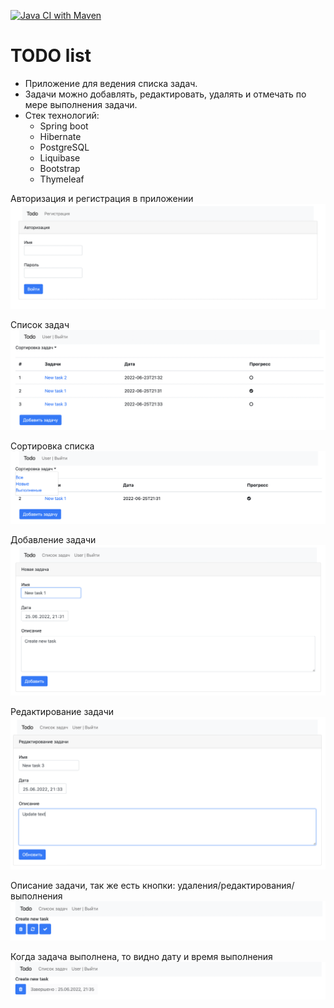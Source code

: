 [![Java CI with Maven](https://github.com/ilspaces2/job4j_todo/actions/workflows/maven.yml/badge.svg)](https://github.com/ilspaces2/job4j_todo/actions/workflows/maven.yml)

# TODO list

- Приложение для ведения списка задач.
- Задачи можно добавлять, редактировать, удалять и отмечать по мере выполнения задачи.
- Стек технологий:
    * Spring boot
    * Hibernate
    * PostgreSQL
    * Liquibase
    * Bootstrap
    * Thymeleaf

Авторизация и регистрация в приложении
![Авторизация/регистрация](src/main/resources/img/login.png)

Список задач
![Список задач](src/main/resources/img/list.png)

Сортировка списка
![Сортировка списка](src/main/resources/img/sort.png)

Добавление задачи
![Добавление задачи](src/main/resources/img/add.png)

Редактирование задачи
![Редактирование задачи](src/main/resources/img/update.png)

Описание задачи, так же есть кнопки: удаления/редактирования/выполнения
![Описание задачи + кнопки действий](src/main/resources/img/description.png)

Когда задача выполнена, то видно дату и время выполнения
![Дата окончания задачи](src/main/resources/img/done.png)